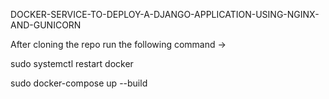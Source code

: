 DOCKER-SERVICE-TO-DEPLOY-A-DJANGO-APPLICATION-USING-NGINX-AND-GUNICORN


After cloning the repo run the following command ->

sudo systemctl restart docker

sudo docker-compose up --build
